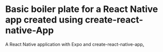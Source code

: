 Basic boiler plate for a React Native app created using create-react-native-App
================================================================================

 A React Native application with Expo and create-react-native-app[.](https://alligator.io/react/react-native-getting-started/)
